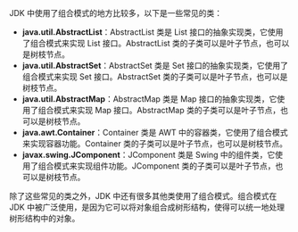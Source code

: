 JDK 中使用了组合模式的地方比较多，以下是一些常见的类：

- **java.util.AbstractList**：AbstractList 类是 List 接口的抽象实现类，它使用了组合模式来实现 List 接口。AbstractList 类的子类可以是叶子节点，也可以是树枝节点。
- **java.util.AbstractSet**：AbstractSet 类是 Set 接口的抽象实现类，它使用了组合模式来实现 Set 接口。AbstractSet 类的子类可以是叶子节点，也可以是树枝节点。
- **java.util.AbstractMap**：AbstractMap 类是 Map 接口的抽象实现类，它使用了组合模式来实现 Map 接口。AbstractMap 类的子类可以是叶子节点，也可以是树枝节点。
- **java.awt.Container**：Container 类是 AWT 中的容器类，它使用了组合模式来实现容器功能。Container 类的子类可以是叶子节点，也可以是树枝节点。
- **javax.swing.JComponent**：JComponent 类是 Swing 中的组件类，它使用了组合模式来实现组件功能。JComponent 类的子类可以是叶子节点，也可以是树枝节点。

除了这些常见的类之外，JDK 中还有很多其他类使用了组合模式。组合模式在 JDK 中被广泛使用，是因为它可以将对象组合成树形结构，使得可以统一地处理树形结构中的对象。                 

